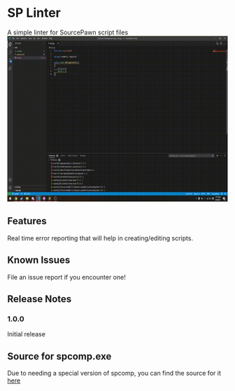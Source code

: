 # SP Linter

A simple linter for SourcePawn script files
![img](/images/linter.gif)

## Features

Real time error reporting that will help in creating/editing scripts.

## Known Issues

File an issue report if you encounter one!

## Release Notes

### 1.0.0

Initial release

## Source for spcomp.exe

Due to needing a special version of spcomp, you can find the source for it [here](https://github.com/Deathreus/sourcepawn/tree/dry-run)
